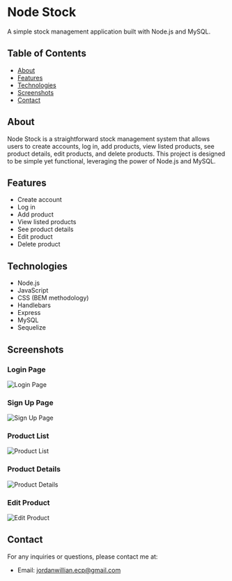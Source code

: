 # Node Stock

A simple stock management application built with Node.js and MySQL.

## Table of Contents

- [About](#about)
- [Features](#features)
- [Technologies](#technologies)
- [Screenshots](#screenshots)
- [Contact](#contact)

## About

Node Stock is a straightforward stock management system that allows users to create accounts, log in, add products, view listed products, see product details, edit products, and delete products. This project is designed to be simple yet functional, leveraging the power of Node.js and MySQL.

## Features

- Create account
- Log in
- Add product
- View listed products
- See product details
- Edit product
- Delete product

## Technologies

- Node.js
- JavaScript
- CSS (BEM methodology)
- Handlebars
- Express
- MySQL
- Sequelize

## Screenshots

### Login Page
![Login Page](screens/login.png)

### Sign Up Page
![Sign Up Page](screens/signup.png)

### Product List
![Product List](screens/productList.png)

### Product Details
![Product Details](screens/productDetail.png)

### Edit Product
![Edit Product](screens/editProduct.png)

## Contact

For any inquiries or questions, please contact me at:

- Email: [jordanwillian.ecp@gmail.com](mailto:jordanwillian.ecp@gmail.com)
